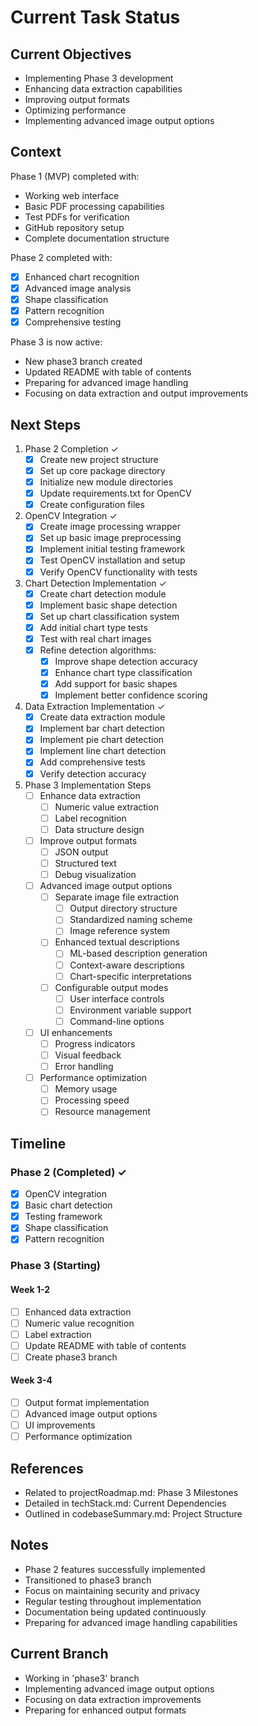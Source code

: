 # Current Task Status

## Current Objectives
- Implementing Phase 3 development
- Enhancing data extraction capabilities
- Improving output formats
- Optimizing performance
- Implementing advanced image output options

## Context
Phase 1 (MVP) completed with:
- Working web interface
- Basic PDF processing capabilities
- Test PDFs for verification
- GitHub repository setup
- Complete documentation structure

Phase 2 completed with:
- [x] Enhanced chart recognition
- [x] Advanced image analysis
- [x] Shape classification
- [x] Pattern recognition
- [x] Comprehensive testing

Phase 3 is now active:
- New phase3 branch created
- Updated README with table of contents
- Preparing for advanced image handling
- Focusing on data extraction and output improvements

## Next Steps
1. Phase 2 Completion ✓
   - [x] Create new project structure
   - [x] Set up core package directory
   - [x] Initialize new module directories
   - [x] Update requirements.txt for OpenCV
   - [x] Create configuration files

2. OpenCV Integration ✓
   - [x] Create image processing wrapper
   - [x] Set up basic image preprocessing
   - [x] Implement initial testing framework
   - [x] Test OpenCV installation and setup
   - [x] Verify OpenCV functionality with tests

3. Chart Detection Implementation ✓
   - [x] Create chart detection module
   - [x] Implement basic shape detection
   - [x] Set up chart classification system
   - [x] Add initial chart type tests
   - [x] Test with real chart images
   - [x] Refine detection algorithms:
     - [x] Improve shape detection accuracy
     - [x] Enhance chart type classification
     - [x] Add support for basic shapes
     - [x] Implement better confidence scoring

4. Data Extraction Implementation ✓
   - [x] Create data extraction module
   - [x] Implement bar chart detection
   - [x] Implement pie chart detection
   - [x] Implement line chart detection
   - [x] Add comprehensive tests
   - [x] Verify detection accuracy

5. Phase 3 Implementation Steps
   - [ ] Enhance data extraction
     - [ ] Numeric value extraction
     - [ ] Label recognition
     - [ ] Data structure design
   - [ ] Improve output formats
     - [ ] JSON output
     - [ ] Structured text
     - [ ] Debug visualization
   - [ ] Advanced image output options
     - [ ] Separate image file extraction
       - [ ] Output directory structure
       - [ ] Standardized naming scheme
       - [ ] Image reference system
     - [ ] Enhanced textual descriptions
       - [ ] ML-based description generation
       - [ ] Context-aware descriptions
       - [ ] Chart-specific interpretations
     - [ ] Configurable output modes
       - [ ] User interface controls
       - [ ] Environment variable support
       - [ ] Command-line options
   - [ ] UI enhancements
     - [ ] Progress indicators
     - [ ] Visual feedback
     - [ ] Error handling
   - [ ] Performance optimization
     - [ ] Memory usage
     - [ ] Processing speed
     - [ ] Resource management

## Timeline
### Phase 2 (Completed) ✓
- [x] OpenCV integration
- [x] Basic chart detection
- [x] Testing framework
- [x] Shape classification
- [x] Pattern recognition

### Phase 3 (Starting)
#### Week 1-2
- [ ] Enhanced data extraction
- [ ] Numeric value recognition
- [ ] Label extraction
- [ ] Update README with table of contents
- [ ] Create phase3 branch

#### Week 3-4
- [ ] Output format implementation
- [ ] Advanced image output options
- [ ] UI improvements
- [ ] Performance optimization

## References
- Related to projectRoadmap.md: Phase 3 Milestones
- Detailed in techStack.md: Current Dependencies
- Outlined in codebaseSummary.md: Project Structure

## Notes
- Phase 2 features successfully implemented
- Transitioned to phase3 branch
- Focus on maintaining security and privacy
- Regular testing throughout implementation
- Documentation being updated continuously
- Preparing for advanced image handling capabilities

## Current Branch
- Working in 'phase3' branch
- Implementing advanced image output options
- Focusing on data extraction improvements
- Preparing for enhanced output formats
